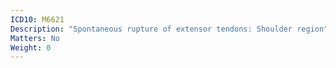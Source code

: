 ```yaml
---
ICD10: M6621
Description: "Spontaneous rupture of extensor tendons: Shoulder region"
Matters: No
Weight: 0
---
```


